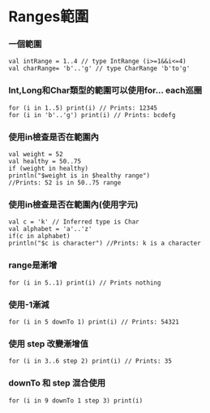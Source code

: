 # Ranges範圍
### 一個範圍
	val intRange = 1..4 // type IntRange (i>=1&&i<=4)
	val charRange= 'b'..'g' // type CharRange 'b'to'g'

### Int,Long和Char類型的範圍可以使用for... each巡圈
	for (i in 1..5) print(i) // Prints: 12345
	for (i in 'b'..'g') print(i) // Prints: bcdefg

### 使用in檢查是否在範圍內
	val weight = 52
	val healthy = 50..75
	if (weight in healthy)
	println("$weight is in $healthy range")
	//Prints: 52 is in 50..75 range

### 使用in檢查是否在範圍內(使用字元)
	val c = 'k' // Inferred type is Char
	val alphabet = 'a'..'z'
	if(c in alphabet)
	println("$c is character") //Prints: k is a character

### range是漸增
	for (i in 5..1) print(i) // Prints nothing
	
### 使用-1漸減
	for (i in 5 downTo 1) print(i) // Prints: 54321

### 使用 step 改變漸增值
	for (i in 3..6 step 2) print(i) // Prints: 35

### downTo 和 step 混合使用
	for (i in 9 downTo 1 step 3) print(i)
